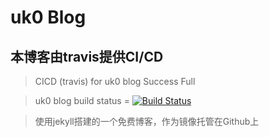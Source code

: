 # uk0 Blog

## 本博客由travis提供CI/CD

> CICD (travis) for uk0 blog Success Full

>  uk0 blog build status = [![Build Status](https://travis-ci.org/uk0/uk0.github.io.svg?branch=master)](https://travis-ci.org/uk0/uk0.github.io)

> 使用jekyll搭建的一个免费博客，作为镜像托管在Github上

